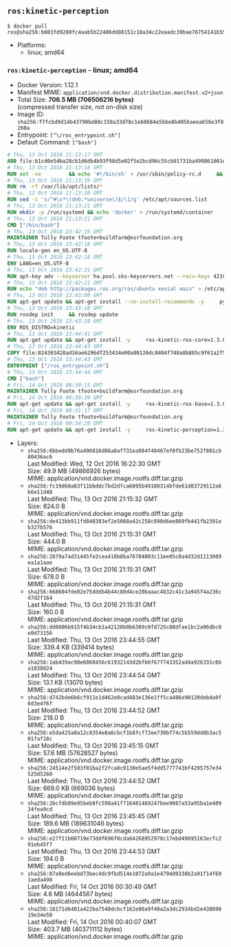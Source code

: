 ## `ros:kinetic-perception`

```console
$ docker pull ros@sha256:b083fd9280fc4aab5b22406dd88151c18a34c22eaadc39bae76754141b5513a9
```

-	Platforms:
	-	linux; amd64

### `ros:kinetic-perception` - linux; amd64

-	Docker Version: 1.12.1
-	Manifest MIME: `application/vnd.docker.distribution.manifest.v2+json`
-	Total Size: **706.5 MB (706506216 bytes)**  
	(compressed transfer size, not on-disk size)
-	Image ID: `sha256:f7fcbd9d14b43790bd88c158a33d78c1e60684e5bbe8b4056aeeab56e3f8260a`
-	Entrypoint: `["\/ros_entrypoint.sh"]`
-	Default Command: `["bash"]`

```dockerfile
# Thu, 13 Oct 2016 21:13:17 GMT
ADD file:b1cd0e54ba28cb1d6db4b93f98d5e02f5e2bcd96c55cb91731ba499861001e30 in / 
# Thu, 13 Oct 2016 21:13:18 GMT
RUN set -xe 		&& echo '#!/bin/sh' > /usr/sbin/policy-rc.d 	&& echo 'exit 101' >> /usr/sbin/policy-rc.d 	&& chmod +x /usr/sbin/policy-rc.d 		&& dpkg-divert --local --rename --add /sbin/initctl 	&& cp -a /usr/sbin/policy-rc.d /sbin/initctl 	&& sed -i 's/^exit.*/exit 0/' /sbin/initctl 		&& echo 'force-unsafe-io' > /etc/dpkg/dpkg.cfg.d/docker-apt-speedup 		&& echo 'DPkg::Post-Invoke { "rm -f /var/cache/apt/archives/*.deb /var/cache/apt/archives/partial/*.deb /var/cache/apt/*.bin || true"; };' > /etc/apt/apt.conf.d/docker-clean 	&& echo 'APT::Update::Post-Invoke { "rm -f /var/cache/apt/archives/*.deb /var/cache/apt/archives/partial/*.deb /var/cache/apt/*.bin || true"; };' >> /etc/apt/apt.conf.d/docker-clean 	&& echo 'Dir::Cache::pkgcache ""; Dir::Cache::srcpkgcache "";' >> /etc/apt/apt.conf.d/docker-clean 		&& echo 'Acquire::Languages "none";' > /etc/apt/apt.conf.d/docker-no-languages 		&& echo 'Acquire::GzipIndexes "true"; Acquire::CompressionTypes::Order:: "gz";' > /etc/apt/apt.conf.d/docker-gzip-indexes 		&& echo 'Apt::AutoRemove::SuggestsImportant "false";' > /etc/apt/apt.conf.d/docker-autoremove-suggests
# Thu, 13 Oct 2016 21:13:19 GMT
RUN rm -rf /var/lib/apt/lists/*
# Thu, 13 Oct 2016 21:13:20 GMT
RUN sed -i 's/^#\s*\(deb.*universe\)$/\1/g' /etc/apt/sources.list
# Thu, 13 Oct 2016 21:13:21 GMT
RUN mkdir -p /run/systemd && echo 'docker' > /run/systemd/container
# Thu, 13 Oct 2016 21:13:21 GMT
CMD ["/bin/bash"]
# Thu, 13 Oct 2016 23:42:16 GMT
MAINTAINER Tully Foote tfoote+buildfarm@osrfoundation.org
# Thu, 13 Oct 2016 23:42:18 GMT
RUN locale-gen en_US.UTF-8
# Thu, 13 Oct 2016 23:42:18 GMT
ENV LANG=en_US.UTF-8
# Thu, 13 Oct 2016 23:42:21 GMT
RUN apt-key adv --keyserver ha.pool.sks-keyservers.net --recv-keys 421C365BD9FF1F717815A3895523BAEEB01FA116
# Thu, 13 Oct 2016 23:42:21 GMT
RUN echo "deb http://packages.ros.org/ros/ubuntu xenial main" > /etc/apt/sources.list.d/ros-latest.list
# Thu, 13 Oct 2016 23:43:00 GMT
RUN apt-get update && apt-get install --no-install-recommends -y     python-rosdep     python-rosinstall     python-vcstools     && rm -rf /var/lib/apt/lists/*
# Thu, 13 Oct 2016 23:43:10 GMT
RUN rosdep init     && rosdep update
# Thu, 13 Oct 2016 23:43:10 GMT
ENV ROS_DISTRO=kinetic
# Thu, 13 Oct 2016 23:44:41 GMT
RUN apt-get update && apt-get install -y     ros-kinetic-ros-core=1.3.0-0*     && rm -rf /var/lib/apt/lists/*
# Thu, 13 Oct 2016 23:44:43 GMT
COPY file:824303428ad16ae6296df253434e00a00126dc8404f740a8b885c9f61a2f5fcb in / 
# Thu, 13 Oct 2016 23:44:43 GMT
ENTRYPOINT ["/ros_entrypoint.sh"]
# Thu, 13 Oct 2016 23:44:44 GMT
CMD ["bash"]
# Fri, 14 Oct 2016 00:30:15 GMT
MAINTAINER Tully Foote tfoote+buildfarm@osrfoundation.org
# Fri, 14 Oct 2016 00:30:39 GMT
RUN apt-get update && apt-get install -y     ros-kinetic-ros-base=1.3.0-0*     && rm -rf /var/lib/apt/lists/*
# Fri, 14 Oct 2016 00:31:17 GMT
MAINTAINER Tully Foote tfoote+buildfarm@osrfoundation.org
# Fri, 14 Oct 2016 00:34:20 GMT
RUN apt-get update && apt-get install -y     ros-kinetic-perception=1.3.0-0*     && rm -rf /var/lib/apt/lists/*
```

-	Layers:
	-	`sha256:6bbedd9b76a496816d86a0af731ea984f40467ef8fb23be752f801cb80436ac6`  
		Last Modified: Wed, 12 Oct 2016 16:22:30 GMT  
		Size: 49.9 MB (49866926 bytes)  
		MIME: application/vnd.docker.image.rootfs.diff.tar.gzip
	-	`sha256:fc19d60a83f11bbddc7bd2dfca6095b49100314bfde61d83729112a6b6e11d48`  
		Last Modified: Thu, 13 Oct 2016 21:15:32 GMT  
		Size: 824.0 B  
		MIME: application/vnd.docker.image.rootfs.diff.tar.gzip
	-	`sha256:de413bb911fd848383ef2e5068a42c258c898d6ee869fb441fb2391eb327b576`  
		Last Modified: Thu, 13 Oct 2016 21:15:31 GMT  
		Size: 444.0 B  
		MIME: application/vnd.docker.image.rootfs.diff.tar.gzip
	-	`sha256:2879a7ad31445fe2cea410b8ba76704003c11ee05c0a4d32d1113009ea1a1aae`  
		Last Modified: Thu, 13 Oct 2016 21:15:31 GMT  
		Size: 678.0 B  
		MIME: application/vnd.docker.image.rootfs.diff.tar.gzip
	-	`sha256:668604fde02e75dddb4b44c80d4ce20baaac4832c41c3a945f4a236cd7d2f164`  
		Last Modified: Thu, 13 Oct 2016 21:15:31 GMT  
		Size: 160.0 B  
		MIME: application/vnd.docker.image.rootfs.diff.tar.gzip
	-	`sha256:dd0806b915f4b34cb1a42120b0b6389c0fd725c08dfae1bc2a06dbc0e0d73156`  
		Last Modified: Thu, 13 Oct 2016 23:44:55 GMT  
		Size: 339.4 KB (339414 bytes)  
		MIME: application/vnd.docker.image.rootfs.diff.tar.gzip
	-	`sha256:1ab439ac98e6868456c61932143d2bfb6f67f743352ad4a926331c6ba1838024`  
		Last Modified: Thu, 13 Oct 2016 23:44:54 GMT  
		Size: 13.1 KB (13070 bytes)  
		MIME: application/vnd.docker.image.rootfs.diff.tar.gzip
	-	`sha256:d742bde6b6cf911e1d462e0cad483e136e1ff5ca486e90120debda0f0d3e4f6f`  
		Last Modified: Thu, 13 Oct 2016 23:44:52 GMT  
		Size: 218.0 B  
		MIME: application/vnd.docker.image.rootfs.diff.tar.gzip
	-	`sha256:e5da425a0a12c8354e8a6cbcf1b8fcf73ee730bf74c5b559dd8b3ac501faf18c`  
		Last Modified: Thu, 13 Oct 2016 23:45:15 GMT  
		Size: 57.6 MB (57628527 bytes)  
		MIME: application/vnd.docker.image.rootfs.diff.tar.gzip
	-	`sha256:24514e2f583f01ba2f2fca8c0130e5ae5f4dd5777743bf4295757e34525d5260`  
		Last Modified: Thu, 13 Oct 2016 23:44:52 GMT  
		Size: 669.0 KB (669036 bytes)  
		MIME: application/vnd.docker.image.rootfs.diff.tar.gzip
	-	`sha256:2bcfdb89e95beb8fc598a41f716481469247bee9087a53a95ba1e40924fea9cd`  
		Last Modified: Thu, 13 Oct 2016 23:45:45 GMT  
		Size: 189.6 MB (189631046 bytes)  
		MIME: application/vnd.docker.image.rootfs.diff.tar.gzip
	-	`sha256:e27f11b08719e73ddf696f0cda84268952978c17ebd49895163ecfc291eb45f7`  
		Last Modified: Thu, 13 Oct 2016 23:44:53 GMT  
		Size: 194.0 B  
		MIME: application/vnd.docker.image.rootfs.diff.tar.gzip
	-	`sha256:87a9ed6eebd73bec4dc9fbd514e1072a9a1e479dd9338b2a91f14f691aeda498`  
		Last Modified: Fri, 14 Oct 2016 00:30:49 GMT  
		Size: 4.6 MB (4644567 bytes)  
		MIME: application/vnd.docker.image.rootfs.diff.tar.gzip
	-	`sha256:18171d6401a422ba7548dcbcf162e86a9f40a2a3dc2934bd2e43889019e34e50`  
		Last Modified: Fri, 14 Oct 2016 00:40:07 GMT  
		Size: 403.7 MB (403711112 bytes)  
		MIME: application/vnd.docker.image.rootfs.diff.tar.gzip
